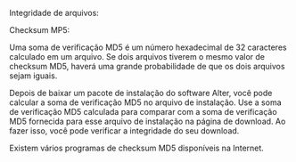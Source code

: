 Integridade de arquivos:

Checksum MP5:

Uma soma de verificação MD5 é um número hexadecimal de 32 caracteres calculado em um arquivo. Se dois arquivos tiverem o mesmo valor de checksum MD5, haverá uma grande probabilidade de que os dois arquivos sejam iguais.

Depois de baixar um pacote de instalação do software Alter, você pode calcular a soma de verificação MD5 no arquivo de instalação. Use a soma de verificação MD5 calculada para comparar com a soma de verificação MD5 fornecida para esse arquivo de instalação na página de download. Ao fazer isso, você pode verificar a integridade do seu download.

Existem vários programas de checksum MD5 disponíveis na Internet.